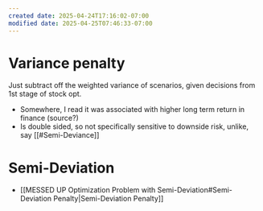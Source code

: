 ```yaml
---
created date: 2025-04-24T17:16:02-07:00
modified date: 2025-04-25T07:46:33-07:00
---
```

# Variance penalty
Just subtract off the weighted variance of scenarios, given decisions from 1st stage of stock opt.  
- Somewhere, I read it was associated with higher long term return in finance (source?)
- Is double sided, so not specifically sensitive to downside risk, unlike, say [[#Semi-Deviance]]
# Semi-Deviation
- [[MESSED UP Optimization Problem with Semi-Deviation#Semi-Deviation Penalty|Semi-Deviation Penalty]]

